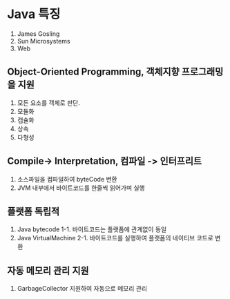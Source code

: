 # Java 특징

1. James Gosling
2. Sun Microsystems
3. Web

## Object-Oriented Programming, 객체지향 프로그래밍을 지원

1. 모든 요소를 객체로 판단.
2. 모듈화
3. 캡슐화
4. 상속
5. 다형성

## Compile-> Interpretation, 컴파일 -> 인터프리트

1. 소스파일을 컴파일하여 byteCode 변환
2. JVM 내부에서 바이트코드를 한줄씩 읽어가며 실행

## 플랫폼 독립적

1. Java bytecode
   1-1. 바이트코드는 플랫폼에 관계없이 동일
2. Java VirtualMachine
   2-1. 바이트코드를 실행하여 플랫폼의 네이티브 코드로 변환

## 자동 메모리 관리 지원

1. GarbageCollector 지원하여 자동으로 메모리 관리
